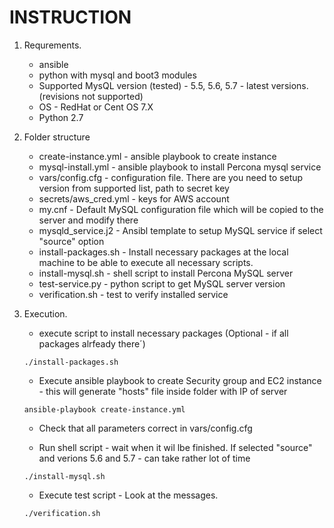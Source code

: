 # INSTRUCTION

1. Requrements.
   * ansible
   * python with mysql and boot3 modules
   * Supported MysQL version (tested) - 5.5, 5.6, 5.7 - latest versions. (revisions not supported)
   * OS - RedHat or Cent OS 7.X
   * Python 2.7   

2. Folder structure
   
   * create-instance.yml - ansible playbook to create instance
   * mysql-install.yml - ansible playbook to install Percona mysql service
   * vars/config.cfg -  configuration file. There are you need to setup version from supported list, path to secret key
   * secrets/aws_cred.yml - keys for AWS account
   * my.cnf - Default MySQL configuration file which will be copied to the server and modify there
   * mysqld_service.j2 - Ansibl template to setup MySQL service if select "source" option
   * install-packages.sh - Install necessary packages at the local machine to be able to execute all necessary scripts.
   * install-mysql.sh - shell script to install Percona MySQL server
   * test-service.py - python script to get MySQL server version
   * verification.sh - test to verify installed service

3. Execution.
   * execute script to install necessary packages (Optional - if all packages alrfeady there´)
   ``` 
   ./install-packages.sh
   ```
   
   * Execute ansible playbook to create Security group and EC2 instance - this will generate "hosts" file inside folder with IP of server
   ```
   ansible-playbook create-instance.yml
   ```   
   
   * Check that all parameters correct in vars/config.cfg
  
   * Run shell script - wait when it wil lbe finished. If selected "source" and verions 5.6 and 5.7 - can take rather lot of time 
   ```
   ./install-mysql.sh
   ```
   
   * Execute test script - Look at the messages.
   ```
   ./verification.sh
   ```

